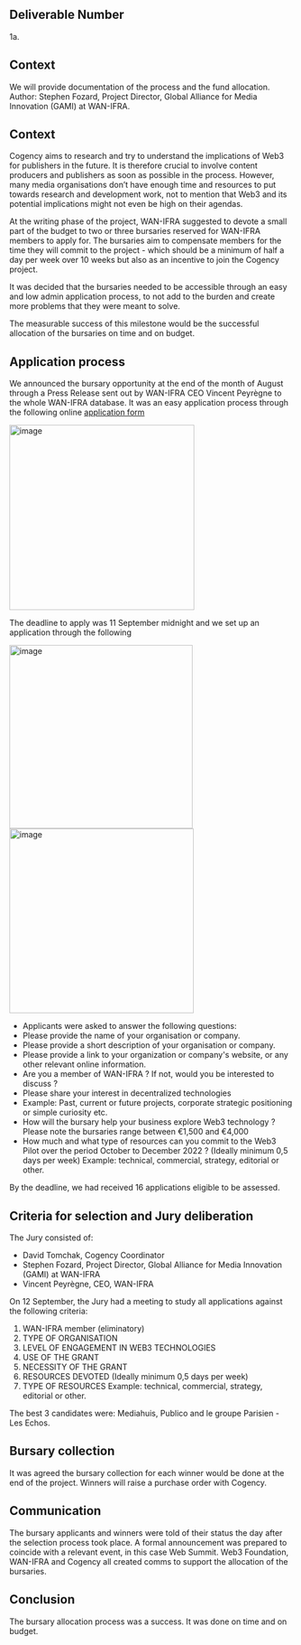## Deliverable Number
1a.

## Context 
We will provide documentation of the process and the fund allocation. 
Author: Stephen Fozard, Project Director, Global Alliance for Media Innovation (GAMI) at WAN-IFRA.

## Context 
Cogency aims to research and try to understand the implications of Web3 for publishers in the future. It is therefore crucial to involve content producers and publishers as soon as possible in the process. 
However, many media organisations don’t have enough time and resources to put towards research and development work, not to mention that Web3 and its potential implications might not even be high on their agendas.

At the writing phase of the project, WAN-IFRA suggested to devote a small part of the budget to two or three bursaries reserved for WAN-IFRA members to apply for. The bursaries aim to compensate members for the time they will commit to the project - which should be a minimum of half a day per week over 10 weeks but also as an incentive to join the Cogency project.

It was decided that the bursaries needed to be accessible through an easy and low admin application process, to not add to the burden and create more problems that they were meant to solve.

The measurable success of this milestone would be the successful allocation of the bursaries on time and on budget.

## Application process
We announced the bursary opportunity at the end of the month of August through a Press Release sent out by WAN-IFRA CEO Vincent Peyrègne to the whole WAN-IFRA database. 
It was an easy application process through the following online [application form](https://form.typeform.com/to/Y8M5BL3r)

<img width="328" alt="image" src="https://user-images.githubusercontent.com/114009050/202559873-ea6f59f2-9d79-4984-8076-b80a0dc39558.png">

The deadline to apply was 11 September midnight and we set up an application through the following 

<img width="325" alt="image" src="https://user-images.githubusercontent.com/114009050/202559899-55960842-6655-4d44-b21f-fd09450a460c.png">

<img width="327" alt="image" src="https://user-images.githubusercontent.com/114009050/202559921-fc82bcd4-638e-48a6-8f98-7f7bd895a5e4.png">

- Applicants were asked to answer the following questions:
- Please provide the name of your organisation or company.      
- Please provide a short description of your organisation or company.       
- Please provide a link to your organization or company's website, or any other relevant online information.     
- Are you a member of WAN-IFRA ? If not, would you be interested to discuss ?
- Please share your interest in decentralized technologies  
- Example: Past, current or future projects, corporate strategic positioning or simple curiosity etc.
- How will the bursary help your business explore Web3 technology ?   Please note the bursaries range between €1,500 and €4,000
- How much and what type of resources can you commit to the Web3 Pilot over the period October to December 2022 ? (Ideally minimum 0,5 days per week) Example: technical, commercial, strategy, editorial or other.

By the deadline, we had received 16 applications eligible to be assessed.

## Criteria for selection and Jury deliberation

The Jury consisted of:
- David Tomchak, Cogency Coordinator
- Stephen Fozard, Project Director, Global Alliance for Media Innovation (GAMI) at WAN-IFRA
- Vincent Peyrègne, CEO, WAN-IFRA

On 12 September, the Jury had a meeting to study all applications against the following criteria:

1. WAN-IFRA member (eliminatory)
2. TYPE OF ORGANISATION	
3. LEVEL OF ENGAGEMENT IN WEB3 TECHNOLOGIES	
4. USE OF THE GRANT	
5. NECESSITY OF THE GRANT	
6. RESOURCES DEVOTED (Ideally minimum 0,5 days per week)	
7. TYPE OF RESOURCES Example: technical, commercial, strategy, editorial or other.

The best 3 candidates were: Mediahuis, Publico and le groupe Parisien - Les Echos.

## Bursary collection

It was agreed the bursary collection for each winner would be done at the end of the project. Winners will raise a purchase order with Cogency. 

## Communication

The bursary applicants and winners were told of their status the day after the selection process took place. A formal announcement was prepared to coincide with a relevant event, in this case Web Summit. Web3 Foundation, WAN-IFRA and Cogency all created comms to support the allocation of the bursaries.

## Conclusion

The bursary allocation process was a success. It was done on time and on budget.
